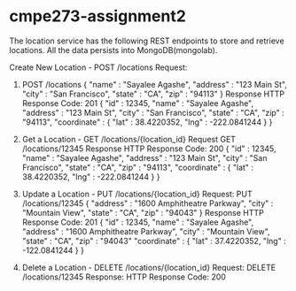 # cmpe273-assignment2
The location service has the following REST endpoints to store and retrieve locations. All the data persists into MongoDB(mongolab).

Create New Location - POST        /locations
Request:

1. POST /locations
{
   "name" : "Sayalee Agashe",
   "address" : "123 Main St",
   "city" : "San Francisco",
   "state" : "CA",
   "zip" : "94113"
}
Response
HTTP Response Code: 201
{
   "id" : 12345,
   "name" : "Sayalee Agashe",
   "address" : "123 Main St",
   "city" : "San Francisco",
   "state" : "CA",
   "zip" : "94113",
   "coordinate" : { 
      "lat" : 38.4220352,
     "lng" : -222.0841244
   }
}

2. Get a Location - GET        /locations/{location_id}
Request
GET /locations/12345
Response
HTTP Response Code: 200
{
   "id" : 12345,
   "name" : "Sayalee Agashe",
   "address" : "123 Main St",
   "city" : "San Francisco",
   "state" : "CA",
   "zip" : "94113",
   "coordinate" : { 
      "lat" : 38.4220352,
     "lng" : -222.0841244
   }
}

3. Update a Location - PUT /locations/{location_id}
Request:
PUT /locations/12345
{
   "address" : "1600 Amphitheatre Parkway",
   "city" : "Mountain View",
   "state" : "CA",
   "zip" : "94043"
}
Response
HTTP Response Code: 201
{
   "id" : 12345,
   "name" : "Sayalee Agashe",
   "address" : "1600 Amphitheatre Parkway",
   "city" : "Mountain View",
   "state" : "CA",
   "zip" : "94043"
   "coordinate" : { 
      "lat" : 37.4220352,
     "lng" : -122.0841244
   }
}

4. Delete a Location - DELETE /locations/{location_id}
        Request:
DELETE  /locations/12345
        Response:
HTTP Response Code: 200
